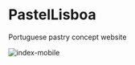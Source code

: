 # PastelLisboa
Portuguese pastry concept website


![index-mobile](https://user-images.githubusercontent.com/49961945/103179841-e8e46880-4887-11eb-91aa-2fb95ba954e2.png)
